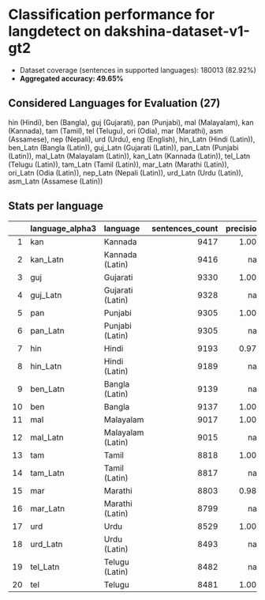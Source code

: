 # Classification performance for langdetect on dakshina-dataset-v1-gt2

- Dataset coverage (sentences in supported languages): 180013 (82.92%)
- **Aggregated accuracy: 49.65%**

<h2 id="supported-languages">Considered Languages for Evaluation (27)</h2>

hin (Hindi), ben (Bangla), guj (Gujarati), pan (Punjabi), mal (Malayalam), kan (Kannada), tam (Tamil), tel (Telugu), ori (Odia), mar (Marathi), asm (Assamese), nep (Nepali), urd (Urdu), eng (English), hin_Latn (Hindi (Latin)), ben_Latn (Bangla (Latin)), guj_Latn (Gujarati (Latin)), pan_Latn (Punjabi (Latin)), mal_Latn (Malayalam (Latin)), kan_Latn (Kannada (Latin)), tel_Latn (Telugu (Latin)), tam_Latn (Tamil (Latin)), mar_Latn (Marathi (Latin)), ori_Latn (Odia (Latin)), nep_Latn (Nepali (Latin)), urd_Latn (Urdu (Latin)), asm_Latn (Assamese (Latin))

<h2 id="metrics-per-language">Stats per language</h2>

|    | language_alpha3   | language          |   sentences_count |   precision |   recall |    f1 |   tp |   fp |     tn |   fn |
|---:|:------------------|:------------------|------------------:|------------:|---------:|------:|-----:|-----:|-------:|-----:|
|  1 | kan               | Kannada           |              9417 |       1.000 |    1.000 | 1.000 | 9417 |    0 | 170596 |    0 |
|  2 | kan_Latn          | Kannada (Latin)   |              9416 |     nan     |    0.000 | 0.000 |    0 |    0 | 170597 | 9416 |
|  3 | guj               | Gujarati          |              9330 |       1.000 |    1.000 | 1.000 | 9329 |    0 | 170683 |    1 |
|  4 | guj_Latn          | Gujarati (Latin)  |              9328 |     nan     |    0.000 | 0.000 |    0 |    0 | 170685 | 9328 |
|  5 | pan               | Punjabi           |              9305 |       1.000 |    1.000 | 1.000 | 9305 |    1 | 170707 |    0 |
|  6 | pan_Latn          | Punjabi (Latin)   |              9305 |     nan     |    0.000 | 0.000 |    0 |    0 | 170708 | 9305 |
|  7 | hin               | Hindi             |              9193 |       0.978 |    0.978 | 0.967 | 8995 |  205 | 170615 |  198 |
|  8 | hin_Latn          | Hindi (Latin)     |              9189 |     nan     |    0.000 | 0.000 |    0 |    0 | 170824 | 9189 |
|  9 | ben_Latn          | Bangla (Latin)    |              9139 |     nan     |    0.000 | 0.000 |    0 |    0 | 170874 | 9139 |
| 10 | ben               | Bangla            |              9137 |       1.000 |    1.000 | 1.000 | 9137 |    1 | 170875 |    0 |
| 11 | mal               | Malayalam         |              9017 |       1.000 |    1.000 | 1.000 | 9017 |    0 | 170996 |    0 |
| 12 | mal_Latn          | Malayalam (Latin) |              9015 |     nan     |    0.000 | 0.000 |    0 |    0 | 170998 | 9015 |
| 13 | tam               | Tamil             |              8818 |       1.000 |    1.000 | 1.000 | 8818 |    0 | 171195 |    0 |
| 14 | tam_Latn          | Tamil (Latin)     |              8817 |     nan     |    0.000 | 0.000 |    0 |    0 | 171196 | 8817 |
| 15 | mar               | Marathi           |              8803 |       0.988 |    0.970 | 0.973 | 8541 |  102 | 171108 |  262 |
| 16 | mar_Latn          | Marathi (Latin)   |              8799 |     nan     |    0.000 | 0.000 |    0 |    0 | 171214 | 8799 |
| 17 | urd               | Urdu              |              8529 |       1.000 |    0.977 | 0.988 | 8332 |    0 | 171484 |  197 |
| 18 | urd_Latn          | Urdu (Latin)      |              8493 |     nan     |    0.000 | 0.000 |    0 |    0 | 171520 | 8493 |
| 19 | tel_Latn          | Telugu (Latin)    |              8482 |     nan     |    0.000 | 0.000 |    0 |    0 | 171531 | 8482 |
| 20 | tel               | Telugu            |              8481 |       1.000 |    1.000 | 1.000 | 8481 |    0 | 171532 |    0 |